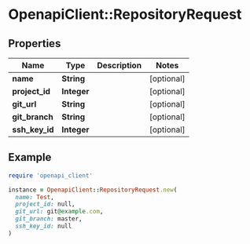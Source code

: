 # OpenapiClient::RepositoryRequest

## Properties

| Name | Type | Description | Notes |
| ---- | ---- | ----------- | ----- |
| **name** | **String** |  | [optional] |
| **project_id** | **Integer** |  | [optional] |
| **git_url** | **String** |  | [optional] |
| **git_branch** | **String** |  | [optional] |
| **ssh_key_id** | **Integer** |  | [optional] |

## Example

```ruby
require 'openapi_client'

instance = OpenapiClient::RepositoryRequest.new(
  name: Test,
  project_id: null,
  git_url: git@example.com,
  git_branch: master,
  ssh_key_id: null
)
```

